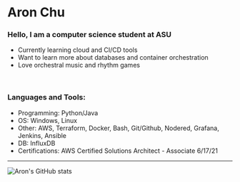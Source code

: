 # Aron Chu

### Hello, I am a computer science student at ASU
-  Currently learning cloud and CI/CD tools
-  Want to learn more about databases and container orchestration
-  Love orchestral music and rhythm games
<br />

### Languages and Tools:
- Programming: Python/Java
- OS: Windows, Linux
- Other: AWS, Terraform, Docker, Bash, Git/Github, Nodered, Grafana, Jenkins, Ansible
- DB: InfluxDB
- Certifications: AWS Certified Solutions Architect - Associate 6/17/21
---

![Aron's GitHub stats](https://github-readme-stats.vercel.app/api?username=Aron-Chu&show_icons=true&theme=merko)

